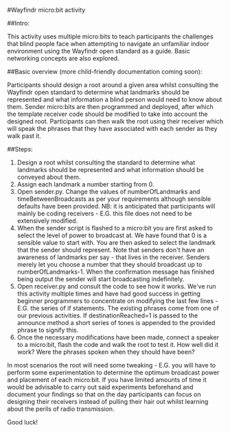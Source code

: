 #Wayfindr micro:bit activity

##Intro:

This activity uses multiple micro:bits to teach participants the challenges that blind people face when attempting to navigate an unfamiliar indoor environment using the Wayfindr open standard as a guide. Basic networking concepts are also explored.

##Basic overview (more child-friendly documentation coming soon):

Participants should design a root around a given area whilst consulting the Wayfindr open standard to determine what landmarks should be represented and what information a blind person would need to know about them.
Sender micro:bits are then programmed and deployed, after which the template receiver code should be modified to take into account the designed root.
Participants can then walk the root using their receiver which will speak the phrases that they have associated with each sender as they walk past it.

##Steps:

1. Design a root whilst consulting the standard to determine what landmarks should be represented and what information should be conveyed about them.
2. Assign each landmark a number starting from 0.
3. Open sender.py. Change the values of numberOfLandmarks and timeBetweenBroadcasts as per your requirements although sensible defaults have been provided. NB: it is anticipated that participants will mainly be coding receivers - E.G. this file does not need to be extensively modified.
4. When the sender script is flashed to a micro:bit you are first asked to select the level of power to broadcast at. We have found that 0 is a sensible value to start with. You are then asked to select the landmark that the sender should represent. Note that senders don't have an awareness of landmarks per say - that lives in the receiver. Senders merely let you choose a number that they should broadcast up to numberOfLandmarks-1. When the confirmation message has finished being output the sender will start broadcasting indefinitely.
5. Open receiver.py and consult the code to see how it works. We've run this activity multiple times and have had good success in getting beginner programmers to concentrate on modifying the last few lines - E.G. the series of if statements. The existing phrases come from one of our previous activities. If destinationReached=1 is passed to the announce method a short series of tones is appended to the provided phrase to signify this.
6. Once the necessary modifications have been made, connect a speaker to a micro:bit, flash the code and walk the root to test it. How well did it work? Were the phrases spoken when they should have been?

In most scenarios the root will need some tweaking - E.G. you will have to perform some experimentation to determine the optimum broadcast power and placement of each micro:bit. If you have limited amounts of time it would be advisable to carry out said experiments beforehand and document your findings so that on the day participants can focus on designing their receivers instead of pulling their hair out whilst learning about the perils of radio transmission.

Good luck!
